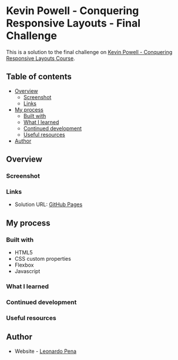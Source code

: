 # Kevin Powell - Conquering Responsive Layouts - Final Challenge

This is a solution to the final challenge on [Kevin Powell - Conquering Responsive Layouts Course](https://courses.kevinpowell.co/conquering-responsive-layouts).

## Table of contents

- [Overview](#overview)
  - [Screenshot](#screenshot)
  - [Links](#links)
- [My process](#my-process)
  - [Built with](#built-with)
  - [What I learned](#what-i-learned)
  - [Continued development](#continued-development)
  - [Useful resources](#useful-resources)
- [Author](#author)

## Overview

### Screenshot

<!-- ![Design preview for the QR code component coding challenge](./design/challenge-submission.jpg) -->

### Links

<!-- ! change solution url -->

- Solution URL: [GitHub Pages](https://leomcpena.github.io/kp-responsive-layout-final-challenge/)

## My process

### Built with

- HTML5
- CSS custom properties
- Flexbox
- Javascript

### What I learned

<!-- You can see my solution below:

```css
:root {
  --border-radius: 1.2rem;
}
.card {
  border-radius: var(--border-radius);
}
.card__img {
  border-radius: calc(var(--border-radius) * 0.7);
}
``` -->

### Continued development

### Useful resources

## Author

- Website - [Leonardo Pena](https://www.leopena.com/)
<!--! - LinkedIn -  -->
